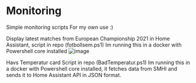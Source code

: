 # Monitoring
Simple monitoring scripts
For my own use :) 

Display latest matches from European Championship 2021 in Home Assistant, script in repo (fotbollsem.ps1)
Im running this in a docker with Powershell core installed
![image](https://user-images.githubusercontent.com/25895262/122354254-1a91de80-cf51-11eb-8719-0ca081fea561.png)

Havs Temperatur card
Script in repo (BadTemperatur.ps1)
Im running this in a docker with Powershell core installed, it fetches data from SMHI and sends it to Home Assistant API in JSON format.
